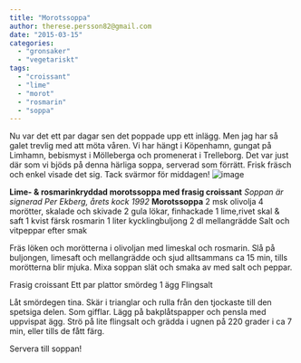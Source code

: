 ```yaml
---
title: "Morotssoppa"
author: therese.persson82@gmail.com
date: "2015-03-15"
categories: 
  - "gronsaker"
  - "vegetariskt"
tags: 
  - "croissant"
  - "lime"
  - "morot"
  - "rosmarin"
  - "soppa"
---
```


Nu var det ett par dagar sen det poppade upp ett inlägg. Men jag har så galet trevlig med att möta våren. Vi har hängt i Köpenhamn, gungat på Limhamn, bebismyst i Mölleberga och promenerat i Trelleborg. Det var just där som vi bjöds på denna härliga soppa, serverad som förrätt. Frisk fräsch och enkel visade det sig. Tack svärmor för middagen! 
![image](/static/img/image-e1426453091930-768x1024.jpg)

**Lime- & rosmarinkryddad morotssoppa med frasig croissant** _Soppan är signerad Per Ekberg, årets kock 1992_ **Morotssoppa** 2 msk olivolja 4 morötter, skalade och skivade 2 gula lökar, finhackade 1 lime,rivet skal & saft 1 kvist färsk rosmarin 1 liter kycklingbuljong 2 dl mellangrädde Salt och vitpeppar efter smak

Fräs löken och morötterna i olivoljan med limeskal och rosmarin. Slå på buljongen, limesaft och mellangrädde och sjud alltsammans ca 15 min, tills morötterna blir mjuka. Mixa soppan slät och smaka av med salt och peppar.

Frasig croissant Ett par plattor smördeg 1 ägg Flingsalt

Låt smördegen tina. Skär i trianglar och rulla från den tjockaste till den spetsiga delen. Som gifflar. Lägg på bakplåtspapper och pensla med uppvispat ägg. Strö på lite flingsalt och grädda i ugnen på 220 grader i ca 7 min, eller tills de fått färg.

Servera till soppan!
